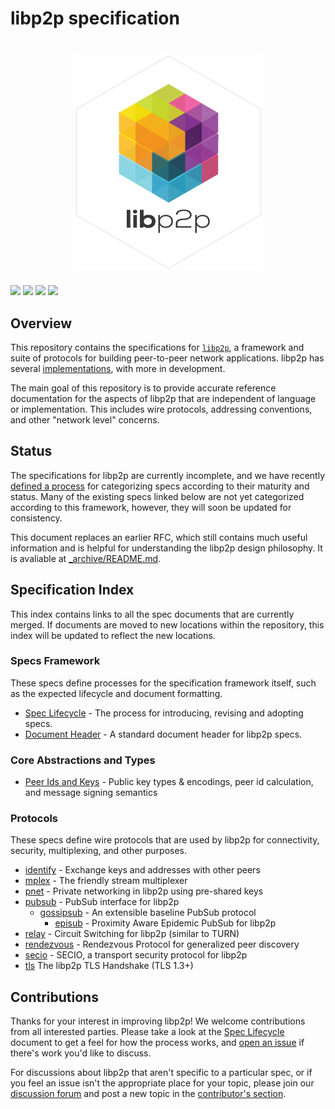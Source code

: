 # libp2p specification


<h1 align="center">
  <img src="https://raw.githubusercontent.com/libp2p/libp2p/a13997787e57d40d6315b422afbe1ceb62f45511/logo/libp2p-logo.png" alt="libp2p logo"/>
</h1>

<a href="http://protocol.ai"><img src="https://img.shields.io/badge/made%20by-Protocol%20Labs-blue.svg?style=flat-square" /></a>
<a href="http://libp2p.io/"><img src="https://img.shields.io/badge/project-libp2p-yellow.svg?style=flat-square" /></a>
<a href="http://webchat.freenode.net/?channels=%23libp2p"><img src="https://img.shields.io/badge/freenode-%23libp2p-yellow.svg?style=flat-square" /></a>
<a href="https://discuss.libp2p.io"><img src="https://img.shields.io/discourse/https/discuss.libp2p.io/posts.svg" /></a>

## Overview

This repository contains the specifications for [`libp2p`](https://libp2p.io), a
framework and suite of protocols for building peer-to-peer network applications.
libp2p has several [implementations][libp2p_implementations], with more in development.

The main goal of this repository is to provide accurate reference documentation
for the aspects of libp2p that are independent of language or implementation.
This includes wire protocols, addressing conventions, and other "network level"
concerns. 

## Status

The specifications for libp2p are currently incomplete, and we have recently
[defined a process][spec_lifecycle] for categorizing specs according to their
maturity and status. Many of the existing specs linked below are not yet
categorized according to this framework, however, they will soon be updated for
consistency.

This document replaces an earlier RFC, which still contains much useful
information and is helpful for understanding the libp2p design philosophy. It is
avaliable at [_archive/README.md](./_archive/README.md).

## Specification Index

This index contains links to all the spec documents that are currently merged.
If documents are moved to new locations within the repository, this index will
be updated to reflect the new locations.

### Specs Framework

These specs define processes for the specification framework itself, such as the
expected lifecycle and document formatting.

- [Spec Lifecycle][spec_lifecycle] - The process for introducing, revising and
  adopting specs.
- [Document Header][spec_header] - A standard document header for libp2p specs.

### Core Abstractions and Types

- [Peer Ids and Keys][spec_peerids] - Public key types & encodings, peer id calculation, and
  message signing semantics

### Protocols

These specs define wire protocols that are used by libp2p for connectivity,
security, multiplexing, and other purposes.

- [identify][spec_identify] -  Exchange keys and addresses with other peers
- [mplex][spec_mplex] - The friendly stream multiplexer
- [pnet][spec_pnet] - Private networking in libp2p using pre-shared keys
- [pubsub][spec_pubsub] - PubSub interface for libp2p
  - [gossipsub][spec_gossipsub] - An extensible baseline PubSub protocol
    - [episub][spec_episub] - Proximity Aware Epidemic PubSub for libp2p
- [relay][spec_relay] - Circuit Switching for libp2p (similar to TURN)
- [rendezvous][spec_rendezvous] - Rendezvous Protocol for generalized
  peer discovery
- [secio][spec_secio] - SECIO, a transport security protocol for libp2p
- [tls][spec_tls] The libp2p TLS Handshake (TLS 1.3+)


## Contributions

Thanks for your interest in improving libp2p! We welcome contributions from all
interested parties. Please take a look at the [Spec Lifecycle][spec_lifecycle]
document to get a feel for how the process works, and [open an
issue](https://github.com/libp2p/specs/issues/new) if there's work you'd like to
discuss.

For discussions about libp2p that aren't specific to a particular spec, or if
you feel an issue isn't the appropriate place for your topic, please join our
[discussion forum](https://discuss.libp2p.io) and post a new topic in the
[contributor's section](https://discuss.libp2p.io/c/contributors).


[libp2p_implementations]: https://libp2p.io/implementations
[spec_lifecycle]: 00-framework-01-spec-lifecycle.md
[spec_header]: 00-framework-02-document-header.md
[spec_identify]: ./identify/README.md
[spec_mplex]: ./mplex/README.md
[spec_pnet]: ./pnet/README.md
[spec_pubsub]: ./pubsub/README.md
[spec_gossipsub]: ./pubsub/gossipsub/README.md
[spec_episub]: ./pubsub/gossipsub/episub.md
[spec_relay]: ./relay/README.md
[spec_rendezvous]: ./rendezvous/README.md
[spec_secio]: ./secio/README.md
[spec_tls]: ./tls/tls.md
[spec_peerids]: ./peer-ids/peer-ids.md

